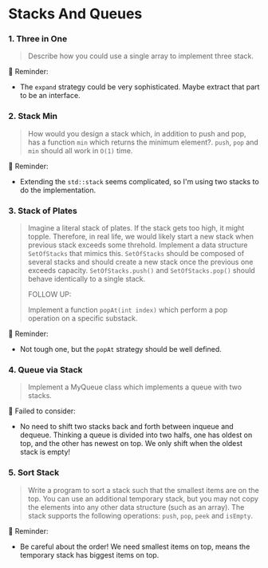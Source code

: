# Stacks And Queues

### 1. Three in One

> Describe how you could use a single array to implement three stack.

📝 Reminder:

-   The `expand` strategy could be very sophisticated. Maybe extract that part to be an interface.

### 2. Stack Min

> How would you design a stack which, in addition to push and pop, has a function `min` which returns the minimum element?. `push`, `pop` and `min` should all work in `O(1)` time.

📝 Reminder:

-   Extending the `std::stack` seems complicated, so I'm using two stacks to do the implementation.

### 3. Stack of Plates

> Imagine a literal stack of plates. If the stack gets too high, it might topple. Therefore, in real life, we would likely start a new stack when previous stack exceeds some threhold. Implement a data structure `SetOfStacks` that mimics this. `SetOfStacks` should be composed of several stacks and should create a new stack once the previous one exceeds capacity. `SetOfStacks.push()` and `SetOfStacks.pop()` should behave identically to a single stack.
>
> FOLLOW UP:
>
> Implement a function `popAt(int index)` which perform a pop operation on a specific substack.

📝 Reminder:

-   Not tough one, but the `popAt` strategy should be well defined.

### 4. Queue via Stack

> Implement a MyQueue class which implements a queue with two stacks.

🔨 Failed to consider:

-   No need to shift two stacks back and forth between inqueue and dequeue. Thinking a queue is divided into two halfs, one has oldest on top, and the other has newest on top. We only shift when the oldest stack is empty!

### 5. Sort Stack

> Write a program to sort a stack such that the smallest items are on the top. You can use an additional temporary stack, but you may not copy the elements into any other data structure (such as an array). The stack supports the following operations: `push`, `pop`, `peek` and `isEmpty`.

📝 Reminder:

-   Be careful about the order! We need smallest items on top, means the temporary stack has biggest items on top.
